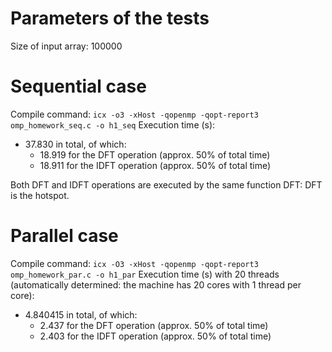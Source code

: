 # Parameters of the tests

Size of input array: 100000

# Sequential case

Compile command: `icx -o3 -xHost -qopenmp -qopt-report3 omp_homework_seq.c -o h1_seq`
Execution time (s):
- 37.830 in total, of which:
    - 18.919 for the DFT operation (approx. 50% of total time)
    - 18.911 for the IDFT operation (approx. 50% of total time)

Both DFT and IDFT operations are executed by the same function DFT: DFT is the hotspot.

# Parallel case

Compile command: `icx -O3 -xHost -qopenmp -qopt-report3 omp_homework_par.c -o h1_par`
Execution time (s) with 20 threads (automatically determined: the machine has 20 cores with 1 thread per core):
- 4.840415 in total, of which:
    - 2.437 for the DFT operation (approx. 50% of total time)
    - 2.403 for the IDFT operation (approx. 50% of total time)

